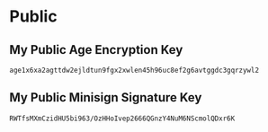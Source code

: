 # Public

## My Public Age Encryption Key

```console
age1x6xa2agttdw2ejldtun9fgx2xwlen45h96uc8ef2g6avtggdc3gqrzywl2
```

## My Public Minisign Signature Key

```console
RWTfsMXmCzidHU5bi963/OzHHoIvep2666QGnzY4NuM6NScmolQDxr6K
```
